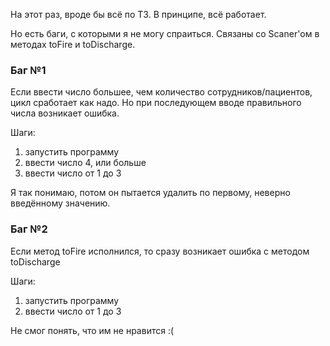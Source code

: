На этот раз, вроде бы всё по ТЗ.
В принципе, всё работает.

Но есть баги, с которыми я не могу спраиться. Связаны со Scaner'ом в методах toFire и toDischarge.

### Баг №1 
Если ввести число большее, чем количество сотрудников/пациентов, цикл сработает как надо. Но при последующем вводе правильного числа возникает ошибка.

Шаги:
1. запустить программу
2. ввести число 4, или больше
3. ввести число от 1 до 3

Я так понимаю, потом он пытается удалить по первому, неверно введённому значению.

### Баг №2
Если метод toFire исполнился, то сразу возникает ошибка с методом toDischarge

Шаги:
1. запустить программу
2. ввести число от 1 до 3

Не смог понять, что им не нравится :(

